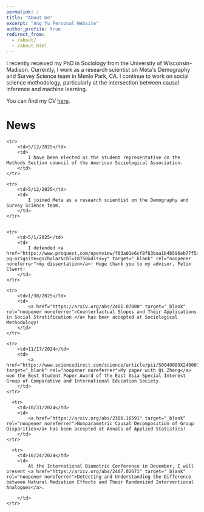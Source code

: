 ```yaml
---
permalink: /
title: "About me"
excerpt: "Ang Yu Personal Website"
author_profile: true
redirect_from: 
  - /about/
  - /about.html
---
```


I recently received my PhD in Sociology from the University of Wisconsin-Madison. Currently, I work as a research scientist on Meta's Demography and Survey Science team in Menlo Park, CA. I continue to work on social science methodology, particularly at the intersection between causal inference and machine learning.

<!-- I am a Ph.D. candidate in sociology at the University of Wisconsin-Madison and also hold a master's degree in statistics from the same university. I am interested in developing and applying rigorous and impactful tools in statistics. My methodological interests lie in causal inference, particularly mediation/longitudinal estimands and causal machine learning. My substantive areas include social stratification and mobility, sociology of education, and health disparity. -->

You can find my CV <a href="https://ang-yu.github.io/files/AngYuCV.pdf" target="_blank" rel="noopener noreferrer">here</a>.
<!-- And [here](https://ang-yu.github.io/files/AngYu_Resume.pdf)'s my industry resume -->

<h1>News</h1>
<style>
    .no-border-table {
        border-collapse: collapse;
        width: 100%;
        border: none;
        font-size: 17px; /* Adjust the font size as needed */
    }
    .no-border-table td {
        border: none;
        word-wrap: break-word;
        padding: 5px; /* Adjust the padding as needed */
        vertical-align: top; /* Align text to the top */
    }
</style>
<table class="no-border-table">

    <tr>
        <td>5/12/2025</td>
        <td>
            I have been elected as the student representative on the Methods Section council of the American Sociological Association.
        </td>
    </tr>

    <tr>
        <td>5/12/2025</td>
        <td>
            I joined Meta as a research scientist on the Demography and Survey Science team.
        </td>
    </tr>


    <tr>
        <td>5/1/2025</td>
        <td>
            I defended <a href="https://www.proquest.com/openview/f03a01e6cf8f63baa1b4b596eb77f5a2/1?pq-origsite=gscholar&cbl=18750&diss=y" target="_blank" rel="noopener noreferrer">my dissertation</a>! Huge thank you to my advisor, Felix Elwert!  
        </td>
    </tr>

    <tr>
        <td>1/30/2025</td>
        <td>
            <a href="https://arxiv.org/abs/2401.07000" target="_blank" rel="noopener noreferrer">Counterfactual Slopes and Their Applications in Social Stratification </a> has been accepted at Sociological Methodology!
        </td>
    </tr>

    <tr>
        <td>11/17/2024</td>
        <td>
            <a href="https://www.sciencedirect.com/science/article/pii/S0049089X24000759" target="_blank" rel="noopener noreferrer">My paper with Qi Zheng</a> won the Best Student Paper Award of the East Asia Special Interest Group of Comparative and International Education Society.
        </td>
    </tr>
    
      <tr>
        <td>10/31/2024</td>
        <td>
            <a href="https://arxiv.org/abs/2306.16591" target="_blank" rel="noopener noreferrer">Nonparametric Causal Decomposition of Group Disparities</a> has been accepted at Annals of Applied Statistics!
        </td>
    </tr>

      <tr>
        <td>10/24/2024</td>
        <td>
            At the International Biometric Conference in December, I will present <a href="https://arxiv.org/abs/2407.02671" target="_blank" rel="noopener noreferrer">Detecting and Understanding the Difference between Natural Mediation Effects and Their Randomized Interventional Analogues</a>. 

        </td>
    </tr>

</table>

